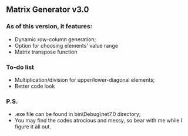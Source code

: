 ## Matrix Generator v3.0

### As of this version, it features: 
- Dynamic row-column generation;
- Option for choosing elements' value range
- Matrix transpose function

### To-do list
- Multiplication/division for upper/lower-diagonal elements;
- Better code look

### P.S.
- .exe file can be found in bin\Debug\net7.0 directory;
- You may find the codes atrocious and messy, so bear with me while I figure it all out.

